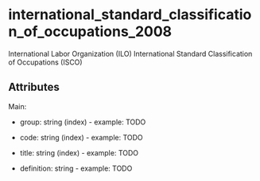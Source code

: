 # international_standard_classification_of_occupations_2008


International Labor Organization (ILO) International Standard Classification of Occupations (ISCO)


## Attributes

Main:

  * group: string (index) - example: TODO

  * code: string (index) - example: TODO

  * title: string (index) - example: TODO

  * definition: string - example: TODO


